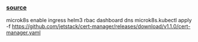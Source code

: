 ### [source](https://nanjoran.com/2020/04/20/Deploy-an-Nginx-ingress-controller-with-Certbot-on-a-microk8s/)
microk8s enable ingress helm3 rbac dashboard dns
microk8s.kubectl apply -f https://github.com/jetstack/cert-manager/releases/download/v1.1.0/cert-manager.yaml